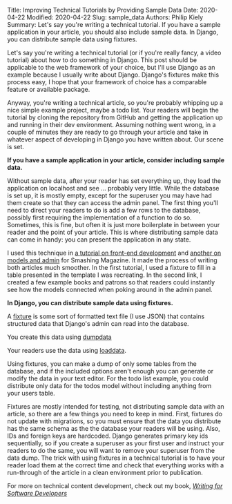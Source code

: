 Title: Improving Technical Tutorials by Providing Sample Data
Date: 2020-04-22
Modified: 2020-04-22
Slug: sample_data
Authors: Philip Kiely
Summary: Let's say you're writing a technical tutorial. If you have a sample application in your article, you should also include sample data. In Django, you can distribute sample data using fixtures.

Let's say you're writing a technical tutorial (or if you're really fancy, a video tutorial) about how to do something in Django. This post should be applicable to the web framework of your choice, but I'll use Django as an example because I usually write about Django. Django's fixtures make this process easy, I hope that your framework of choice has a comparable feature or available package.

Anyway, you're writing a technical article, so you're probably whipping up a nice simple example project, maybe a todo list. Your readers will begin the tutorial by cloning the repository from GitHub and getting the application up and running in their dev environment. Assuming nothing went wrong, in a couple of minutes they are ready to go through your article and take in whatever aspect of developing in Django you have written about. Our scene is set.

**If you have a sample application in your article, consider including sample data.**

Without sample data, after your reader has set everything up, they load the application on localhost and see ... probably very little. While the database is set up, it is mostly empty, except for the superuser you may have had them create so that they can access the admin panel. The first thing you'll need to direct your readers to do is add a few rows to the database, possibly first requiring the implementation of a function to do so. Sometimes, this is fine, but often it is just more boilerplate in between your reader and the point of your article. This is where distributing sample data can come in handy: you can present the application in any state.

I used this technique in [a tutorial on front-end development](https://www.smashingmagazine.com/2020/04/django-highlights-templating-saves-lines/) and [another on models and admin](https://www.smashingmagazine.com/2020/04/django-highlights-models-admin-relational-database/) for Smashing Magazine. It made the process of writing both articles much smoother. In the first tutorial, I used a fixture to fill in a table presented in the template I was recreating. In the second link, I created a few example books and patrons so that readers could instantly see how the models connected when poking around in the admin panel.

**In Django, you can distribute sample data using fixtures.**

A [fixture](https://docs.djangoproject.com/en/3.0/howto/initial-data/) is some sort of formatted text file (I use JSON) that contains structured data that Django's admin can read into the database.

You create this data using [dumpdata](https://docs.djangoproject.com/en/3.0/ref/django-admin/#django-admin-dumpdata)

Your readers use the data using [loaddata](https://docs.djangoproject.com/en/3.0/ref/django-admin/#django-admin-loaddata).

Using fixtures, you can make a dump of only some tables from the database, and if the included options aren't enough you can generate or modify the data in your text editor. For the todo list example, you could distribute only data for the todos model without including anything from your users table.

Fixtures are mostly intended for testing, not distributing sample data with an article, so there are a few things you need to keep in mind. First, fixtures do not update with migrations, so you must ensure that the data you distribute has the same schema as the the database your readers will be using. Also, IDs and foreign keys are hardcoded. Django generates primary key ids sequentially, so if you create a superuser as your first user and instruct your readers to do the same, you will want to remove your superuser from the data dump. The trick with using fixtures in a technical tutorial is to have your reader load them at the correct time and check that everything works with a run-through of the article in a clean environment prior to publication.

For more on technical content development, check out my book, *[Writing for Software Developers](https://wfsd.com)*